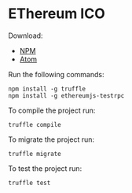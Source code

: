 # EThereum ICO 

Download: 
- [NPM](https://www.npmjs.com/get-npm)
- [Atom](https://atom.io/)

Run the following commands:
```
npm install -g truffle
npm install -g ethereumjs-testrpc
```

To compile the project run:
```
truffle compile
```

To migrate the project run:
```
truffle migrate
```

To test the project run:
```
truffle test
```
